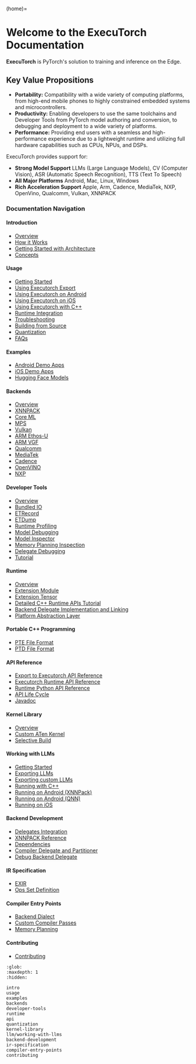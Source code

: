 (home)=
# Welcome to the ExecuTorch Documentation

**ExecuTorch** is PyTorch's solution to training and inference on the
Edge.

## Key Value Propositions

- **Portability:** Compatibility with a wide variety of computing
  platforms, from high-end mobile phones to highly constrained
  embedded systems and microcontrollers.
- **Productivity:** Enabling developers to use the same toolchains and
  Developer Tools from PyTorch model authoring and conversion, to
  debugging and deployment to a wide variety of platforms.
- **Performance:** Providing end users with a seamless and
  high-performance experience due to a lightweight runtime and
  utilizing full hardware capabilities such as CPUs, NPUs, and DSPs.

ExecuTorch provides support for:

* **Strong Model Support** LLMs (Large Language Models),
  CV (Computer Vision), ASR (Automatic Speech Recognition), TTS (Text To Speech)
* **All Major Platforms** Android, Mac, Linux, Windows
* **Rich Acceleration Support** Apple, Arm, Cadence, MediaTek, NXP, OpenVino, Qualcomm, Vulkan, XNNPACK

### Documentation Navigation
#### Introduction
- [Overview](intro-overview)
- [How it Works](intro-how-it-works)
- [Getting Started with Architecture](getting-started-architecture)
- [Concepts](concepts)
#### Usage
- [Getting Started](getting-started)
- [Using Executorch Export](using-executorch-export)
- [Using Executorch on Android](using-executorch-android)
- [Using Executorch on iOS](using-executorch-ios)
- [Using Executorch with C++](using-executorch-cpp)
- [Runtime Integration](using-executorch-runtime-integration)
- [Troubleshooting](using-executorch-troubleshooting)
- [Building from Source](using-executorch-building-from-source)
- [Quantization](quantization-overview)
- [FAQs](using-executorch-faqs)
#### Examples
- [Android Demo Apps](https://github.com/meta-pytorch/executorch-examples/tree/main/dl3/android/DeepLabV3Demo#executorch-android-demo-app)
- [iOS Demo Apps](https://github.com/meta-pytorch/executorch-examples/tree/main/mv3/apple/ExecuTorchDemo)
- [Hugging Face Models](https://github.com/huggingface/optimum-executorch/blob/main/README.md)
#### Backends
- [Overview](backends-overview)
- [XNNPACK](backends-xnnpack)
- [Core ML](backends-coreml)
- [MPS](backends-mps)
- [Vulkan](backends-vulkan)
- [ARM Ethos-U](backends-arm-ethos-u)
- [ARM VGF](backends-arm-vgf)
- [Qualcomm](backends-qualcomm)
- [MediaTek](backends-mediatek)
- [Cadence](backends-cadence)
- [OpenVINO](build-run-openvino)
- [NXP](backend-nxp)
#### Developer Tools
- [Overview](devtools-overview)
- [Bundled IO](bundled-io)
- [ETRecord](etrecord)
- [ETDump](etdump)
- [Runtime Profiling](runtime-profiling)
- [Model Debugging](model-debugging)
- [Model Inspector](model-inspector)
- [Memory Planning Inspection](memory-planning-inspection)
- [Delegate Debugging](delegate-debugging)
- [Tutorial](devtools-tutorial)
#### Runtime
- [Overview](runtime-overview)
- [Extension Module](extension-module)
- [Extension Tensor](extension-tensor)
- [Detailed C++ Runtime APIs Tutorial](running-a-model-cpp-tutorial)
- [Backend Delegate Implementation and Linking](runtime-backend-delegate-implementation-and-linking)
- [Platform Abstraction Layer](runtime-platform-abstraction-layer)
#### Portable C++ Programming
- [PTE File Format](pte-file-format)
- [PTD File Format](ptd-file-format)
#### API Reference
- [Export to Executorch API Reference](export-to-executorch-api-reference)
- [Executorch Runtime API Reference](executorch-runtime-api-reference)
- [Runtime Python API Reference](runtime-python-api-reference)
- [API Life Cycle](api-life-cycle)
- [Javadoc](https://pytorch.org/executorch/main/javadoc/)
#### Kernel Library
- [Overview](kernel-library-overview)
- [Custom ATen Kernel](kernel-library-custom-aten-kernel)
- [Selective Build](kernel-library-selective-build)
#### Working with LLMs
- [Getting Started](llm/getting-started.md)
- [Exporting LLMs](llm/export-llm.md)
- [Exporting custom LLMs](llm/export-custom-llm.md)
- [Running with C++](llm/run-with-c-plus-plus.md)
- [Running on Android (XNNPack)](https://github.com/meta-pytorch/executorch-examples/tree/main/llm/android)
- [Running on Android (QNN)](llm/build-run-llama3-qualcomm-ai-engine-direct-backend.md)
- [Running on iOS](llm/run-on-ios.md)
#### Backend Development
- [Delegates Integration](backend-delegates-integration)
- [XNNPACK Reference](backend-delegates-xnnpack-reference)
- [Dependencies](backend-delegates-dependencies)
- [Compiler Delegate and Partitioner](compiler-delegate-and-partitioner)
- [Debug Backend Delegate](debug-backend-delegate)
#### IR Specification
- [EXIR](ir-exir)
- [Ops Set Definition](ir-ops-set-definition)
#### Compiler Entry Points
- [Backend Dialect](compiler-backend-dialect)
- [Custom Compiler Passes](compiler-custom-compiler-passes)
- [Memory Planning](compiler-memory-planning)
#### Contributing
- [Contributing](contributing)

```{toctree}
:glob:
:maxdepth: 1
:hidden:

intro
usage
examples
backends
developer-tools
runtime
api
quantization
kernel-library
llm/working-with-llms
backend-development
ir-specification
compiler-entry-points
contributing
```
